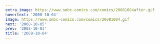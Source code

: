 ```yaml
---
extra_image: https://www.smbc-comics.com/comics/20081004after.gif
hovertext: '2008-10-04'
image: https://www.smbc-comics.com/comics/20081004.gif
next: '2008-10-05'
prev: '2008-10-03'
title: '2008-10-04'
---
```

